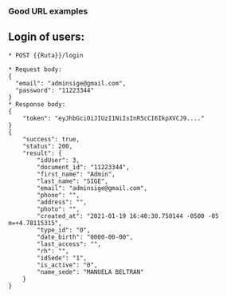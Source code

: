 ### Good URL examples
## Login of users:
    * POST {{Ruta}}/login
    
    * Request body:
    {
      "email": "adminsige@gmail.com",
      "password": "11223344"
    }
    * Response body:
    {
        "token": "eyJhbGciOiJIUzI1NiIsInR5cCI6IkpXVCJ9...."
    }
    {
        "success": true,
        "status": 200,
        "result": {
            "idUser": 3,
            "document_id": "11223344",
            "first_name": "Admin",
            "last_name": "SIGE",
            "email": "adminsige@gmail.com",
            "phone": "",
            "address": "",
            "photo": "",
            "created_at": "2021-01-19 16:40:30.750144 -0500 -05 m=+4.78115315",
            "type_id": "0",
            "date_birth": "0000-00-00",
            "last_access": "",
            "rh": "",
            "idSede": "1",
            "is_active": "0",
            "name_sede": "MANUELA BELTRAN"
        }
    }
<!-- * List of users:
    * GET {{Ruta}}/api/users/users.json
* Filtering is a query:
    * GET {{Ruta}}/api/v1/magazines.json?year=2011&sort=desc
    * GET {{Ruta}}/api/v1/magazines.json?topic=economy&year=2011
* A single magazine in JSON format:
    * GET {{Ruta}}/api/v1/magazines/1234.json
* All articles in (or belonging to) this magazine:
    * GET {{Ruta}}/api/v1/magazines/1234/articles.json
* All articles in this magazine in XML format:
    * GET {{Ruta}}/api/v1/magazines/1234/articles.xml
* Specify optional fields in a comma separated list:
    * GET {{Ruta}}/api/v1/magazines/1234.json?fields=title,subtitle,date
* Add a new article to a particular magazine:
    * POST {{Ruta}}/api/v1/magazines/1234/articles -->

<!-- ### Bad URL examples
* Non-plural noun:
    * {{Ruta}}/magazine
    * {{Ruta}}/magazine/1234
    * {{Ruta}}/publisher/magazine/1234
* Verb in URL:
    * {{Ruta}}/magazine/1234/create
* Filter outside of query string
    * {{Ruta}}/magazines/2011/desc

## Request & Response Examples

### API Resources

  - [GET /magazines](#get-magazines)
  - [GET /magazines/[id]](#get-magazinesid)
  - [POST /magazines/[id]/articles](#post-magazinesidarticles)

### GET /magazines

Example: {{Ruta}}/api/v1/magazines.json

Response body:

    {
        "metadata": {
            "resultset": {
                "count": 123,
                "offset": 0,
                "limit": 10
            }
        },
        "results": [
            {
                "id": "1234",
                "type": "magazine",
                "title": "Public Water Systems",
                "tags": [
                    {"id": "125", "name": "Environment"},
                    {"id": "834", "name": "Water Quality"}
                ],
                "created": "1231621302"
            },
            {
                "id": 2351,
                "type": "magazine",
                "title": "Public Schools",
                "tags": [
                    {"id": "125", "name": "Elementary"},
                    {"id": "834", "name": "Charter Schools"}
                ],
                "created": "126251302"
            }
            {
                "id": 2351,
                "type": "magazine",
                "title": "Public Schools",
                "tags": [
                    {"id": "125", "name": "Pre-school"},
                ],
                "created": "126251302"
            }
        ]
    }

### GET /magazines/[id]

Example: {{Ruta}}/api/v1/magazines/[id].json

Response body:

    {
        "id": "1234",
        "type": "magazine",
        "title": "Public Water Systems",
        "tags": [
            {"id": "125", "name": "Environment"},
            {"id": "834", "name": "Water Quality"}
        ],
        "created": "1231621302"
    }



### POST /magazines/[id]/articles

Example: Create – POST  {{Ruta}}/api/v1/magazines/[id]/articles

Request body:

    [
        {
            "title": "Raising Revenue",
            "author_first_name": "Jane",
            "author_last_name": "Smith",
            "author_email": "jane.smith@example.gov",
            "year": "2012",
            "month": "August",
            "day": "18",
            "text": "Lorem ipsum dolor sit amet, consectetur adipiscing elit. Etiam eget ante ut augue scelerisque ornare. Aliquam tempus rhoncus quam vel luctus. Sed scelerisque fermentum fringilla. Suspendisse tincidunt nisl a metus feugiat vitae vestibulum enim vulputate. Quisque vehicula dictum elit, vitae cursus libero auctor sed. Vestibulum fermentum elementum nunc. Proin aliquam erat in turpis vehicula sit amet tristique lorem blandit. Nam augue est, bibendum et ultrices non, interdum in est. Quisque gravida orci lobortis... "
        }
    ]
http://stackoverflow.com -->